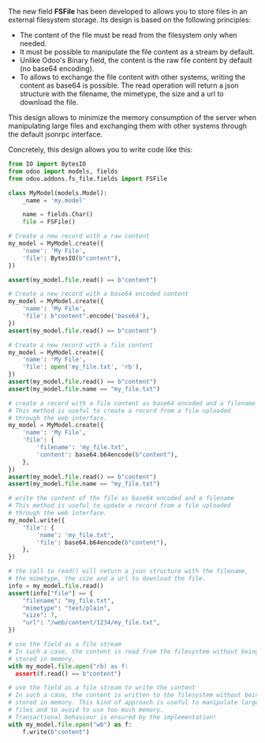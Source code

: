 The new field **FSFile** has been developed to allows you to store files
in an external filesystem storage. Its design is based on the following
principles:

- The content of the file must be read from the filesystem only when
  needed.
- It must be possible to manipulate the file content as a stream by
  default.
- Unlike Odoo's Binary field, the content is the raw file content by
  default (no base64 encoding).
- To allows to exchange the file content with other systems, writing the
  content as base64 is possible. The read operation will return a json
  structure with the filename, the mimetype, the size and a url to
  download the file.

This design allows to minimize the memory consumption of the server when
manipulating large files and exchanging them with other systems through
the default jsonrpc interface.

Concretely, this design allows you to write code like this:

``` python
from IO import BytesIO
from odoo import models, fields
from odoo.addons.fs_file.fields import FSFile

class MyModel(models.Model):
    _name = 'my.model'

    name = fields.Char()
    file = FSFile()

# Create a new record with a raw content
my_model = MyModel.create({
    'name': 'My File',
    'file': BytesIO(b"content"),
})

assert(my_model.file.read() == b"content")

# Create a new record with a base64 encoded content
my_model = MyModel.create({
    'name': 'My File',
    'file': b"content".encode('base64'),
})
assert(my_model.file.read() == b"content")

# Create a new record with a file content
my_model = MyModel.create({
    'name': 'My File',
    'file': open('my_file.txt', 'rb'),
})
assert(my_model.file.read() == b"content")
assert(my_model.file.name == "my_file.txt")

# create a record with a file content as base64 encoded and a filename
# This method is useful to create a record from a file uploaded
# through the web interface.
my_model = MyModel.create({
    'name': 'My File',
    'file': {
        'filename': 'my_file.txt',
        'content': base64.b64encode(b"content"),
    },
})
assert(my_model.file.read() == b"content")
assert(my_model.file.name == "my_file.txt")

# write the content of the file as base64 encoded and a filename
# This method is useful to update a record from a file uploaded
# through the web interface.
my_model.write({
    'file': {
        'name': 'my_file.txt',
        'file': base64.b64encode(b"content"),
    },
})

# the call to read() will return a json structure with the filename,
# the mimetype, the size and a url to download the file.
info = my_model.file.read()
assert(info["file"] == {
    "filename": "my_file.txt",
    "mimetype": "text/plain",
    "size": 7,
    "url": "/web/content/1234/my_file.txt",
})

# use the field as a file stream
# In such a case, the content is read from the filesystem without being
# stored in memory.
with my_model.file.open("rb) as f:
  assert(f.read() == b"content")

# use the field as a file stream to write the content
# In such a case, the content is written to the filesystem without being
# stored in memory. This kind of approach is useful to manipulate large
# files and to avoid to use too much memory.
# Transactional behaviour is ensured by the implementation!
with my_model.file.open("wb") as f:
    f.write(b"content")
```
